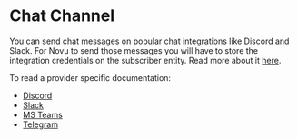 # Chat Channel

You can send chat messages on popular chat integrations like Discord and Slack.
For Novu to send those messages you will have to store the integration credentials on the subscriber entity. Read more about it [here](/platform/subscribers#updating-subscriber-credentials).

To read a provider specific documentation:

- [Discord](/channels/chat/discord)
- [Slack](/channels/chat/slack)
- [MS Teams](/channels/chat/msteams)
- [Telegram](/channels/chat/telegram)
